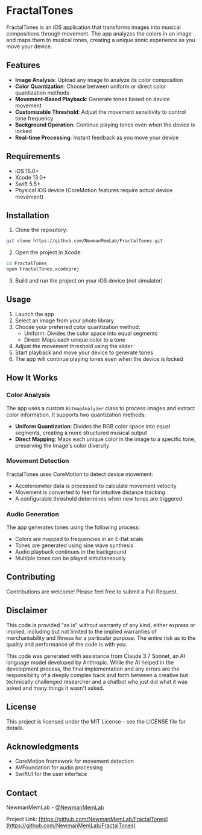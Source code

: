 # FractalTones

FractalTones is an iOS application that transforms images into musical compositions through movement. The app analyzes the colors in an image and maps them to musical tones, creating a unique sonic experience as you move your device.

## Features

- **Image Analysis**: Upload any image to analyze its color composition
- **Color Quantization**: Choose between uniform or direct color quantization methods
- **Movement-Based Playback**: Generate tones based on device movement
- **Customizable Threshold**: Adjust the movement sensitivity to control tone frequency
- **Background Operation**: Continue playing tones even when the device is locked
- **Real-time Processing**: Instant feedback as you move your device

## Requirements

- iOS 15.0+
- Xcode 13.0+
- Swift 5.5+
- Physical iOS device (CoreMotion features require actual device movement)

## Installation

1. Clone the repository:
```bash
git clone https://github.com/NewmanMemLab/FractalTones.git
```

2. Open the project in Xcode:
```bash
cd FractalTones
open FractalTones.xcodeproj
```

3. Build and run the project on your iOS device (not simulator)

## Usage

1. Launch the app
2. Select an image from your photo library
3. Choose your preferred color quantization method:
   - Uniform: Divides the color space into equal segments
   - Direct: Maps each unique color to a tone
4. Adjust the movement threshold using the slider
5. Start playback and move your device to generate tones
6. The app will continue playing tones even when the device is locked

## How It Works

### Color Analysis
The app uses a custom `BitmapAnalyzer` class to process images and extract color information. It supports two quantization methods:
- **Uniform Quantization**: Divides the RGB color space into equal segments, creating a more structured musical output
- **Direct Mapping**: Maps each unique color in the image to a specific tone, preserving the image's color diversity

### Movement Detection
FractalTones uses CoreMotion to detect device movement:
- Accelerometer data is processed to calculate movement velocity
- Movement is converted to feet for intuitive distance tracking
- A configurable threshold determines when new tones are triggered

### Audio Generation
The app generates tones using the following process:
- Colors are mapped to frequencies in an E-flat scale
- Tones are generated using sine wave synthesis
- Audio playback continues in the background
- Multiple tones can be played simultaneously

## Contributing

Contributions are welcome! Please feel free to submit a Pull Request.

## Disclaimer

This code is provided "as is" without warranty of any kind, either express or implied, including but not limited to the implied warranties of merchantability and fitness for a particular purpose. The entire risk as to the quality and performance of the code is with you.

This code was generated with assistance from Claude 3.7 Sonnet, an AI language model developed by Anthropic. While the AI helped in the development process, the final implementation and any errors are the responsibility of a deeply complex back and forth between a creative but technically challenged researcher and a chatbot who just did what it was asked and many things it wasn't asked.

## License

This project is licensed under the MIT License - see the LICENSE file for details.

## Acknowledgments

- CoreMotion framework for movement detection
- AVFoundation for audio processing
- SwiftUI for the user interface

## Contact

NewmanMemLab - [@NewmanMemLab](https://memlab.sitehost.iu.edu/)

Project Link: [https://github.com/NewmanMemLab/FractalTones](https://github.com/NewmanMemLab/FractalTones) 